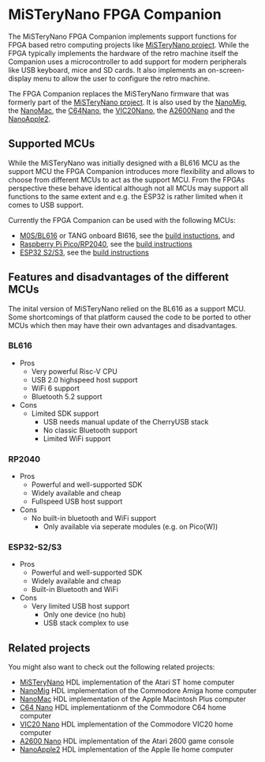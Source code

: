 # MiSTeryNano FPGA Companion

The MiSTeryNano FPGA Companion implements support functions for FPGA
based retro computing projects like [MiSTeryNano
project](https://github.com/MiSTle-Dev/MiSTeryNano). While the FPGA
typically implements the hardware of the retro machine itself the
Companion uses a microcontroller to add support for modern peripherals
like USB keyboard, mice and SD cards. It also implements an
on-screen-display menu to allow the user to configure the retro
machine.

The FPGA Companion replaces the MiSTeryNano firmware that was
formerly part of the [MiSTeryNano
project](https://github.com/MiSTle-Dev/MiSTeryNano). It is also
used by the [NanoMig](https://github.com/MiSTle-Dev/nanomig),
the [NanoMac](https://github.com/MiSTle-Dev/nanomac), the
[C64Nano](https://github.com/MiSTle-Dev/C64Nano), the
[VIC20Nano](https://github.com/MiSTle-Dev/VIC20Nano), the
[A2600Nano](https://github.com/MiSTle-Dev/A2600Nano) and the 
[NanoApple2](https://github.com/MiSTle-Dev/NanoApple2).

## Supported MCUs

While the MiSTeryNano was initially designed with a BL616 MCU as the
support MCU the FPGA Companion introduces more flexibility and allows
to choose from different MCUs to act as the support MCU.  From the
FPGAs perspective these behave identical although not all MCUs may
support all functions to the same extent and e.g. the ESP32 is rather
limited when it comes to USB support.

Currently the FPGA Companion can be used with the following MCUs:

 - [M0S/BL616](https://wiki.sipeed.com/hardware/en/maixzero/m0s/m0s.html) or TANG onboard Bl616, see the [build instuctions](src/bl616), and
 - [Raspberry Pi Pico/RP2040](https://www.raspberrypi.com/documentation/microcontrollers/raspberry-pi-pico.html), see the [build instructions](src/rp2040)
 - [ESP32 S2/S3](https://www.espressif.com/en/products/socs/esp32-s2), see the [build instructions](src/esp32)

## Features and disadvantages of the different MCUs

The inital version of MiSTeryNano relied on the BL616 as a support
MCU.  Some shortcomings of that platform caused the code to be ported
to other MCUs which then may have their own advantages and
disadvantages.

### BL616

  - Pros
    - Very powerful Risc-V CPU
    - USB 2.0 highspeed host support
    - WiFi 6 support
    - Bluetooth 5.2 support
  - Cons
    - Limited SDK support
      - USB needs manual update of the CherryUSB stack
      - No classic Bluetooth support
      - Limited WiFi support

### RP2040

  - Pros
    - Powerful and well-supported SDK
    - Widely available and cheap
    - Fullspeed USB host support
  - Cons
    - No built-in bluetooth and WiFi support
      - Only available via seperate modules (e.g. on Pico(W))

### ESP32-S2/S3

  - Pros
    - Powerful and well-supported SDK
    - Widely available and cheap
    - Built-in Bluetooth and WiFi
  - Cons
    - Very limited USB host support
      - Only one device (no hub)
      - USB stack complex to use

## Related projects

You might also want to check out the following related projects:

  - [MiSTeryNano](https://github.com/MiSTle-Dev/MiSTeryNano) HDL implementation of the Atari ST home computer
  - [NanoMig](https://github.com/MiSTle-Dev/NanoMIG) HDL implementation of the Commodore Amiga home computer
  - [NanoMac](https://github.com/MiSTle-Dev/NanoMac) HDL implementation of the Apple Macintosh Plus computer
  - [C64 Nano](https://github.com/MiSTle-Dev/C64Nano) HDL implementationm of the Commodore C64 home computer
  - [VIC20 Nano](https://github.com/MiSTle-Dev/VIC20Nano) HDL implementation of the Commodore VIC20 home computer
  - [A2600 Nano](https://github.com/MiSTle-Dev/A2600Nano) HDL implementation of the Atari 2600 game console
  - [NanoApple2](https://github.com/MiSTle-Dev/NanoApple2) HDL implementation of the Apple IIe home computer
